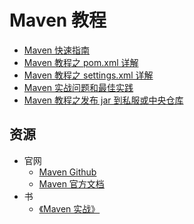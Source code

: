 # Maven 教程

- [Maven 快速指南](maven-quickstart.md)
- [Maven 教程之 pom.xml 详解](maven-pom.md)
- [Maven 教程之 settings.xml 详解](maven-settings.md)
- [Maven 实战问题和最佳实践](maven-action.md)
- [Maven 教程之发布 jar 到私服或中央仓库](maven-deploy.md)

## 资源

- 官网
  - [Maven Github](https://github.com/apache/maven)
  - [Maven 官方文档](https://maven.apache.org/ref/current)
- 书
  - [《Maven 实战》](https://book.douban.com/subject/5345682/)
